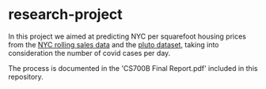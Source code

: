 # research-project

In this project we aimed at predicting NYC per squarefoot housing prices from the [NYC rolling sales data](https://www1.nyc.gov/site/finance/taxes/property-rolling-sales-data.page) and the [pluto dataset](https://www1.nyc.gov/site/planning/data-maps/open-data/dwn-pluto-mappluto.page), taking into consideration the number of covid cases per day. 


The process is documented in the 'CS700B Final Report.pdf' included in this repository.

